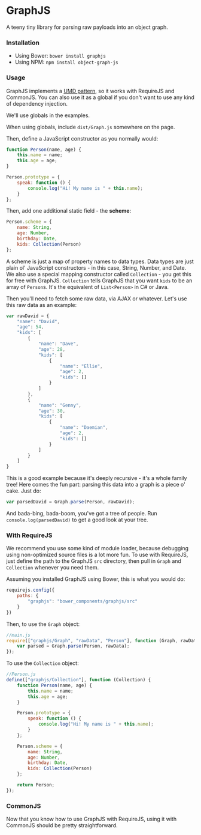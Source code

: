 GraphJS
=======

A teeny tiny library for parsing raw payloads into an object graph.

### Installation

* Using Bower: `bower install graphjs`
* Using NPM: `npm install object-graph-js`

### Usage

GraphJS implements a [UMD pattern](https://github.com/umdjs/umd), so it works with RequireJS and CommonJS. You can also use it as a global if you don't want to use any kind of dependency injection.

We'll use globals in the examples.

When using globals, include `dist/Graph.js` somewhere on the page.

Then, define a JavaScript constructor as you normally would:

```javascript
function Person(name, age) {
	this.name = name;
	this.age = age;
}

Person.prototype = {
	speak: function () {
		console.log("Hi! My name is " + this.name);
	}
};
```

Then, add one additional static field - the **scheme**:

```javascript
Person.scheme = {
	name: String,
	age: Number,
	birthday: Date,
	kids: Collection(Person)
};
```

A scheme is just a  map of property names to data types. Data types are just plain ol' JavaScript constructors - in this case, String, Number, and Date. We also use a special mapping constructor called `Collection` - you get this for free with GraphJS. `Collection` tells GraphJS that you want `kids` to be an array of `Person`s. It's the equivalent of `List<Person>` in C# or Java.

Then you'll need to fetch some raw data, via AJAX or whatever. Let's use this raw data as an example:

```javascript
var rawDavid = {
	"name": "David",
	"age": 54,
	"kids": [
		{
			"name": "Dave",
			"age": 28,
			"kids": [
				{
					"name": "Ellie",
					"age": 2,
					"kids": []
				}
			]
		},
		{
			"name": "Genny",
			"age": 30,
			"kids": [
				{
					"name": "Daemian",
					"age": 2,
					"kids": []
				}
			]
		}
	]
}
```

This is a good example because it's deeply recursive - it's a whole family tree! Here comes the fun part: parsing this data into a graph is a piece o' cake. Just do:

```javascript
var parsedDavid = Graph.parse(Person, rawDavid);
```

And bada-bing, bada-boom, you've got a tree of people. Run `console.log(parsedDavid)` to get a good look at your tree.

### With RequireJS

We recommend you use some kind of module loader, because debugging using non-optimized source files is a lot more fun. To use with RequireJS, just define the path to the GraphJS `src` directory, then pull in `Graph` and `Collection` whenever you need them.

Assuming you installed GraphJS using Bower, this is what you would do:

```javascript
requirejs.config({
	paths: {
		"graphjs": "bower_components/graphjs/src"
	}
})
```

Then, to use the `Graph` object:

```javascript
//main.js
require(["graphjs/Graph", "rawData", "Person"], function (Graph, rawData, Person) {
	var parsed = Graph.parse(Person, rawData);
});
```

To use the `Collection` object:

```javascript
//Person.js
define(["graphjs/Collection"], function (Collection) {
	function Person(name, age) {
		this.name = name;
		this.age = age;
	}

	Person.prototype = {
		speak: function () {
			console.log("Hi! My name is " + this.name);
		}
	};

	Person.scheme = {
		name: String,
		age: Number,
		birthday: Date,
		kids: Collection(Person)
	};

	return Person;
});
```

### CommonJS

Now that you know how to use GraphJS with RequireJS, using it with CommonJS should be pretty straightforward.





